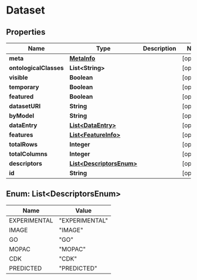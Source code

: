 
# Dataset

## Properties
Name | Type | Description | Notes
------------ | ------------- | ------------- | -------------
**meta** | [**MetaInfo**](MetaInfo.md) |  |  [optional]
**ontologicalClasses** | **List&lt;String&gt;** |  |  [optional]
**visible** | **Boolean** |  |  [optional]
**temporary** | **Boolean** |  |  [optional]
**featured** | **Boolean** |  |  [optional]
**datasetURI** | **String** |  |  [optional]
**byModel** | **String** |  |  [optional]
**dataEntry** | [**List&lt;DataEntry&gt;**](DataEntry.md) |  |  [optional]
**features** | [**List&lt;FeatureInfo&gt;**](FeatureInfo.md) |  |  [optional]
**totalRows** | **Integer** |  |  [optional]
**totalColumns** | **Integer** |  |  [optional]
**descriptors** | [**List&lt;DescriptorsEnum&gt;**](#List&lt;DescriptorsEnum&gt;) |  |  [optional]
**id** | **String** |  |  [optional]


<a name="List<DescriptorsEnum>"></a>
## Enum: List&lt;DescriptorsEnum&gt;
Name | Value
---- | -----
EXPERIMENTAL | &quot;EXPERIMENTAL&quot;
IMAGE | &quot;IMAGE&quot;
GO | &quot;GO&quot;
MOPAC | &quot;MOPAC&quot;
CDK | &quot;CDK&quot;
PREDICTED | &quot;PREDICTED&quot;



